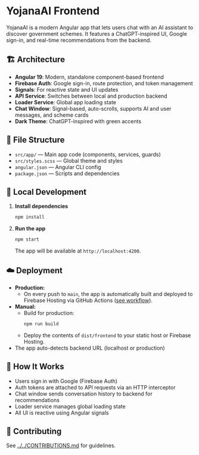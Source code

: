 # YojanaAI Frontend

YojanaAI is a modern Angular app that lets users chat with an AI assistant to discover government schemes. It features a ChatGPT-inspired UI, Google sign-in, and real-time recommendations from the backend.

## 🏗️ Architecture
- **Angular 19**: Modern, standalone component-based frontend
- **Firebase Auth**: Google sign-in, route protection, and token management
- **Signals**: For reactive state and UI updates
- **API Service**: Switches between local and production backend
- **Loader Service**: Global app loading state
- **Chat Window**: Signal-based, auto-scrolls, supports AI and user messages, and scheme cards
- **Dark Theme**: ChatGPT-inspired with green accents

## 📂 File Structure
- `src/app/` — Main app code (components, services, guards)
- `src/styles.scss` — Global theme and styles
- `angular.json` — Angular CLI config
- `package.json` — Scripts and dependencies

## 🚀 Local Development

1. **Install dependencies**
   ```bash
   npm install
   ```
2. **Run the app**
   ```bash
   npm start
   ```
   The app will be available at `http://localhost:4200`.

## ☁️ Deployment
- **Production:**
  - On every push to `main`, the app is automatically built and deployed to Firebase Hosting via GitHub Actions ([see workflow](../.github/workflows/firebase-hosting-merge.yml)).
- **Manual:**
  - Build for production:
    ```bash
    npm run build
    ```
  - Deploy the contents of `dist/frontend` to your static host or Firebase Hosting.
- The app auto-detects backend URL (localhost or production)

## 🧠 How It Works
- Users sign in with Google (Firebase Auth)
- Auth tokens are attached to API requests via an HTTP interceptor
- Chat window sends conversation history to backend for recommendations
- Loader service manages global loading state
- All UI is reactive using Angular signals

## 🤝 Contributing
See [../../CONTRIBUTIONS.md](../CONTRIBUTIONS.md) for guidelines.
